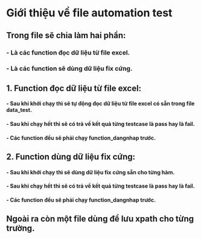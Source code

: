 # Giới thiệu về file automation test
## Trong file sẽ chia làm hai phần:
### - Là các function đọc dữ liệu từ file excel.
### - Là các function sẽ dùng dữ liệu fix cứng. 
## 1. Function đọc dữ liệu từ file excel:
#### - Sau khi khởi chạy thì sẽ tự động đọc dữ liệu từ file excel có sẵn trong file data_test.
#### - Sau khi chạy hết thì sẽ có trả về kết quả từng testcase là pass hay là fail.
#### - Các function đều sẽ phải chạy function_dangnhap trước.
## 2. Function dùng dữ liệu fix cứng:
#### - Sau khi khởi chạy thì sẽ dùng dữ liệu fix cứng sẵn cho từng hàm.
#### - Sau khi chạy hết thì sẽ có trả về kết quả từng testcase là pass hay là fail.
#### - Các function đều sẽ phải chạy function_dangnhap trước.
## Ngoài ra còn một file dùng để lưu xpath cho từng trường.
